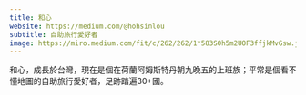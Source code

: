 ```yaml
---
title: 和心
website: https://medium.com/@hohsinlou
subtitle: 自助旅行愛好者
image: https://miro.medium.com/fit/c/262/262/1*583S0h5m2UOF3ffjkMvGsw.jpeg
---
```

和心，成長於台灣，現在是個在荷蘭阿姆斯特丹朝九晚五的上班族；平常是個看不懂地圖的自助旅行愛好者，足跡踏遍30+國。